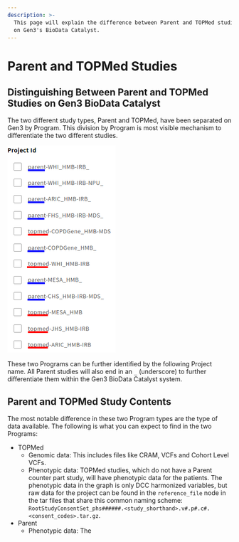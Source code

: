 ```yaml
---
description: >-
  This page will explain the difference between Parent and TOPMed studies found
  on Gen3's BioData Catalyst.
---
```


# Parent and TOPMed Studies

## Distinguishing Between Parent and TOPMed Studies on Gen3 BioData Catalyst

The two different study types, Parent and TOPMed, have been separated on Gen3 by Program. This division by Program is most visible mechanism to differentiate the two different studies.

![A list of studies with Parent studies, underlined in blue, and TOPMed studies, underlined in red.](../../.gitbook/assets/parent_topmed_studies2.png)

These two Programs can be further identified by the following Project name. All Parent studies will also end in an `_` \(underscore\) to further differentiate them within the Gen3 BioData Catalyst system.

## Parent and TOPMed Study Contents

The most notable difference in these two Program types are the type of data available. The following is what you can expect to find in the two Programs:

* TOPMed
  * Genomic data: This includes files like CRAM, VCFs and Cohort Level VCFs.
  * Phenotypic data: TOPMed studies, which do not have a Parent counter part study, will have phenotypic data for the patients. The phenotypic data in the graph is only DCC harmonized variables, but raw data for the project can be found in the `reference_file` node in the tar files that share this common naming scheme: `RootStudyConsentSet_phs######.<study_shorthand>.v#.p#.c#.<consent_codes>.tar.gz`.
* Parent
  * Phenotypic data: The 

